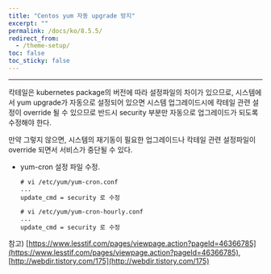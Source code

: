 ```yaml
---
title: "Centos yum 자동 upgrade 방지"
excerpt: ""
permalink: /docs/ko/8.5.5/
redirect_from:
  - /theme-setup/
toc: false
toc_sticky: false
---
```


---
칵테일은 kubernetes package의 버전에 따라 설정파일의 차이가 있으므로, 시스템에서 yum upgrade가 자동으로 설정되어 있으면
시스템 업그레이드시에 칵테일 관련 설정이 override 될 수 있으므로 반드시 security 부분만 자동으로 업그레이드가 되도록 수정해야 한다. 

만약 그렇지 않으면, 시스템의 재기동이 필요한 업그레이드나 칵테일 관련 설정파일이 override 되면서 서비스가 중단될 수 있다.

* yum-cron 설정 파일 수정.

    ```
    # vi /etc/yum/yum-cron.conf
    ...
    update_cmd = security 로 수정
    
    # vi /etc/yum/yum-cron-hourly.conf
    ...
    update_cmd = security 로 수정
    ```

참고) [https://www.lesstif.com/pages/viewpage.action?pageId=46366785](https://www.lesstif.com/pages/viewpage.action?pageId=46366785), [http://webdir.tistory.com/175](http://webdir.tistory.com/175)

